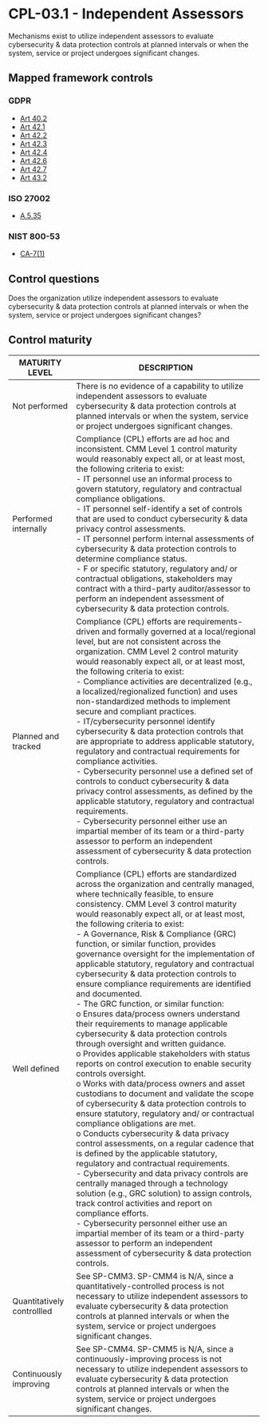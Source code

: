 # CPL-03.1 - Independent Assessors
Mechanisms exist to utilize independent assessors to evaluate cybersecurity & data protection controls at planned intervals or when the system, service or project undergoes significant changes.
## Mapped framework controls
### GDPR
- [Art 40.2](../gdpr/art40.md#Article-402)
- [Art 42.1](../gdpr/art42.md#Article-421)
- [Art 42.2](../gdpr/art42.md#Article-422)
- [Art 42.3](../gdpr/art42.md#Article-423)
- [Art 42.4](../gdpr/art42.md#Article-424)
- [Art 42.6](../gdpr/art42.md#Article-426)
- [Art 42.7](../gdpr/art42.md#Article-427)
- [Art 43.2](../gdpr/art43.md#Article-432)
### ISO 27002
- [A.5.35](../iso27002/a-5.md#a535)
### NIST 800-53
- [CA-7(1)](../nist80053/ca-7-1.md)
## Control questions
Does the organization utilize independent assessors to evaluate cybersecurity & data protection controls at planned intervals or when the system, service or project undergoes significant changes?
## Control maturity
|       MATURITY LEVEL       |                                                                                                                                                                                                                                                                                                                                                                                                                                                                                                                                                                                                                                                                                                                                                                                                                                        DESCRIPTION                                                                                                                                                                                                                                                                                                                                                                                                                                                                                                                                                                                                                                                                                                                                                                                                                                        |
|----------------------------|-------------------------------------------------------------------------------------------------------------------------------------------------------------------------------------------------------------------------------------------------------------------------------------------------------------------------------------------------------------------------------------------------------------------------------------------------------------------------------------------------------------------------------------------------------------------------------------------------------------------------------------------------------------------------------------------------------------------------------------------------------------------------------------------------------------------------------------------------------------------------------------------------------------------------------------------------------------------------------------------------------------------------------------------------------------------------------------------------------------------------------------------------------------------------------------------------------------------------------------------------------------------------------------------------------------------------------------------------------------------------------------------------------------------------------------------------------------------------------------------------------------------------------------------------------------------------------------------------------------------------------------------------------------------------------------------|
| Not performed              | There is no evidence of a capability to utilize independent assessors to evaluate cybersecurity & data protection controls at planned intervals or when the system, service or project undergoes significant changes.                                                                                                                                                                                                                                                                                                                                                                                                                                                                                                                                                                                                                                                                                                                                                                                                                                                                                                                                                                                                                                                                                                                                                                                                                                                                                                                                                                                                                                                                     |
| Performed internally       | Compliance (CPL) efforts are ad hoc and inconsistent. CMM Level 1 control maturity would reasonably expect all, or at least most, the following criteria to exist:<br>- IT personnel use an informal process to govern statutory, regulatory and contractual compliance obligations. <br>- IT personnel self-identify a set of controls that are used to conduct cybersecurity & data privacy control assessments. <br>- IT personnel perform internal assessments of cybersecurity & data protection controls to determine compliance status.<br>- F or specific statutory, regulatory and/ or contractual obligations, stakeholders may contract with a third-party auditor/assessor to perform an independent assessment of cybersecurity & data protection controls.                                                                                                                                                                                                                                                                                                                                                                                                                                                                                                                                                                                                                                                                                                                                                                                                                                                                                                                  |
| Planned and tracked        | Compliance (CPL) efforts are requirements-driven and formally governed at a local/regional level, but are not consistent across the organization. CMM Level 2 control maturity would reasonably expect all, or at least most, the following criteria to exist:<br>- Compliance activities are decentralized (e.g., a localized/regionalized function) and uses non-standardized methods to implement secure and compliant practices.<br>- IT/cybersecurity personnel identify cybersecurity & data protection controls that are appropriate to address applicable statutory, regulatory and contractual requirements for compliance activities.<br>- Cybersecurity personnel use a defined set of controls to conduct cybersecurity & data privacy control assessments, as defined by the applicable statutory, regulatory and contractual requirements.<br>- Cybersecurity personnel either use an impartial member of its team or a third-party assessor to perform an independent assessment of cybersecurity & data protection controls.                                                                                                                                                                                                                                                                                                                                                                                                                                                                                                                                                                                                                                              |
| Well defined               | Compliance (CPL) efforts are standardized across the organization and centrally managed, where technically feasible, to ensure consistency. CMM Level 3 control maturity would reasonably expect all, or at least most, the following criteria to exist:<br>- A Governance, Risk & Compliance (GRC) function, or similar function, provides governance oversight for the implementation of applicable statutory, regulatory and contractual cybersecurity & data protection controls to ensure compliance requirements are identified and documented.<br>- The GRC function, or similar function:<br>o	Ensures data/process owners understand their requirements to manage applicable cybersecurity & data protection controls through oversight and written guidance. <br>o	Provides applicable stakeholders with status reports on control execution to enable security controls oversight.<br>o	Works with data/process owners and asset custodians to document and validate the scope of cybersecurity & data protection controls to ensure statutory, regulatory and/ or contractual compliance obligations are met.<br>o	Conducts cybersecurity & data privacy control assessments, on a regular cadence that is defined by the applicable statutory, regulatory and contractual requirements.<br>- Cybersecurity and data privacy controls are centrally managed through a technology solution (e.g., GRC solution) to assign controls, track control activities and report on compliance efforts.<br>- Cybersecurity personnel either use an impartial member of its team or a third-party assessor to perform an independent assessment of cybersecurity & data protection controls. |
| Quantitatively controllled | See SP-CMM3. SP-CMM4 is N/A, since a quantitatively-controlled process is not necessary to utilize independent assessors to evaluate cybersecurity & data protection controls at planned intervals or when the system, service or project undergoes significant changes.                                                                                                                                                                                                                                                                                                                                                                                                                                                                                                                                                                                                                                                                                                                                                                                                                                                                                                                                                                                                                                                                                                                                                                                                                                                                                                                                                                                                                  |
| Continuously improving     | See SP-CMM4. SP-CMM5 is N/A, since a continuously-improving process is not necessary to utilize independent assessors to evaluate cybersecurity & data protection controls at planned intervals or when the system, service or project undergoes significant changes.                                                                                                                                                                                                                                                                                                                                                                                                                                                                                                                                                                                                                                                                                                                                                                                                                                                                                                                                                                                                                                                                                                                                                                                                                                                                                                                                                                                                                     |
